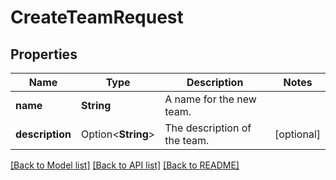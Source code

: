 # CreateTeamRequest

## Properties

Name | Type | Description | Notes
------------ | ------------- | ------------- | -------------
**name** | **String** | A name for the new team. | 
**description** | Option<**String**> | The description of the team. | [optional]

[[Back to Model list]](../README.md#documentation-for-models) [[Back to API list]](../README.md#documentation-for-api-endpoints) [[Back to README]](../README.md)


